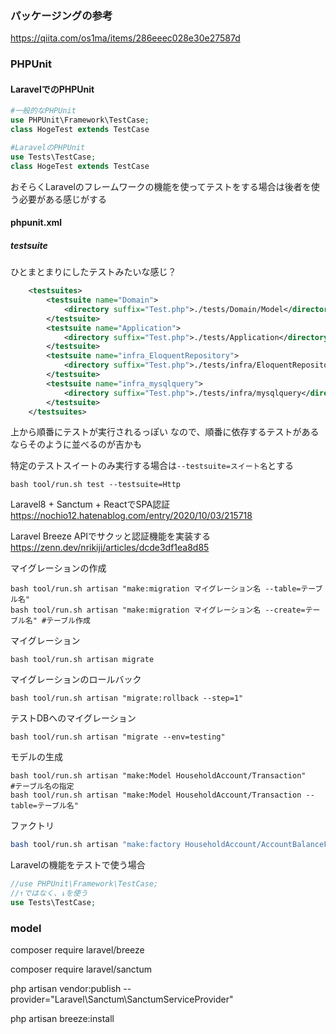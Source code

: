 ### パッケージングの参考
https://qiita.com/os1ma/items/286eeec028e30e27587d

### PHPUnit

#### LaravelでのPHPUnit

```php
#一般的なPHPUnit
use PHPUnit\Framework\TestCase;
class HogeTest extends TestCase

#LaravelのPHPUnit
use Tests\TestCase;
class HogeTest extends TestCase
```
おそらくLaravelのフレームワークの機能を使ってテストをする場合は後者を使う必要がある感じがする


#### phpunit.xml

##### testsuite
ひとまとまりにしたテストみたいな感じ？
```xml
    <testsuites>
        <testsuite name="Domain">
            <directory suffix="Test.php">./tests/Domain/Model</directory>
        </testsuite>
        <testsuite name="Application">
            <directory suffix="Test.php">./tests/Application</directory>
        </testsuite>
        <testsuite name="infra_EloquentRepository">
            <directory suffix="Test.php">./tests/infra/EloquentRepository</directory>
        </testsuite>
        <testsuite name="infra_mysqlquery">
            <directory suffix="Test.php">./tests/infra/mysqlquery</directory>
        </testsuite>
    </testsuites>
```
上から順番にテストが実行されるっぽい
なので、順番に依存するテストがあるならそのように並べるのが吉かも

特定のテストスイートのみ実行する場合は`--testsuite=スイート名`とする
```shell
bash tool/run.sh test --testsuite=Http
```

Laravel8 + Sanctum + ReactでSPA認証  
https://nochio12.hatenablog.com/entry/2020/10/03/215718

Laravel Breeze APIでサクッと認証機能を実装する  
https://zenn.dev/nrikiji/articles/dcde3df1ea8d85

マイグレーションの作成
```shell
bash tool/run.sh artisan "make:migration マイグレーション名 --table=テーブル名"
bash tool/run.sh artisan "make:migration マイグレーション名 --create=テーブル名" #テーブル作成
```
マイグレーション
```shell
bash tool/run.sh artisan migrate
```
マイグレーションのロールバック
```shell
bash tool/run.sh artisan "migrate:rollback --step=1"
```
テストDBへのマイグレーション   
```shell
bash tool/run.sh artisan "migrate --env=testing"
```
モデルの生成
```shell
bash tool/run.sh artisan "make:Model HouseholdAccount/Transaction"
#テーブル名の指定
bash tool/run.sh artisan "make:Model HouseholdAccount/Transaction --table=テーブル名"
```

ファクトリ
```bash
bash tool/run.sh artisan "make:factory HouseholdAccount/AccountBalanceFactory --model=HouseholdAccount/EloquentAccountBalance"
```

Laravelの機能をテストで使う場合
```php
//use PHPUnit\Framework\TestCase;
//↑ではなく、↓を使う
use Tests\TestCase;
```
### model


composer require laravel/breeze

composer require laravel/sanctum

php artisan vendor:publish --provider="Laravel\Sanctum\SanctumServiceProvider"

php artisan breeze:install